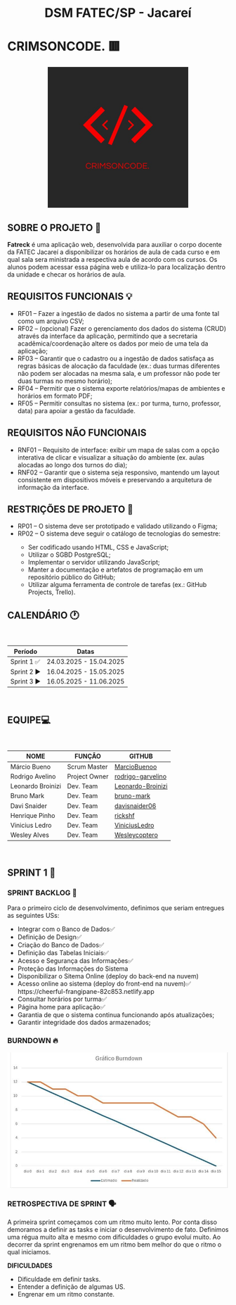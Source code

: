 <h1 align="center" >DSM FATEC/SP - Jacareí</h1>

# CRIMSONCODE. 🟥

<div align=center>
 <img src=assets/Logo.jpeg height=320px alt="Logo CrimsonCode.">
</div>

## SOBRE O PROJETO 📕

<p>
<strong>Fatreck</strong> é uma aplicação web, desenvolvida para auxiliar o corpo docente da FATEC Jacareí a disponibilizar os horários de aula de cada curso e em qual sala sera ministrada a respectiva aula de acordo com os cursos. Os alunos podem acessar essa página web e utiliza-lo para localização dentro da unidade e checar os horários de aula.
</p>

## REQUISITOS FUNCIONAIS 💡

<ul>
 <li>
  RF01 – Fazer a ingestão de dados no sistema a partir de uma fonte tal como um arquivo CSV;
 </li>
 <li>
  RF02 – (opcional) Fazer o gerenciamento dos dados do sistema (CRUD) através da interface da
  aplicação, permitindo que a secretaria acadêmica/coordenação altere os dados por meio de uma
  tela da aplicação;
 </li>
 <li>
  RF03 – Garantir que o cadastro ou a ingestão de dados satisfaça as regras básicas de alocação da
  faculdade (ex.: duas turmas diferentes não podem ser alocadas na mesma sala, e um professor
  não pode ter duas turmas no mesmo horário);
 </li>
 <li>
  RF04 – Permitir que o sistema exporte relatórios/mapas de ambientes e horários em formato PDF;
 </li>
 <li>
  RF05 – Permitir consultas no sistema (ex.: por turma, turno, professor, data) para apoiar a gestão
  da faculdade.
 </li>
</ul>

## REQUISITOS NÃO FUNCIONAIS

<ul>
 <li>
  RNF01 – Requisito de interface: exibir um mapa de salas com a opção interativa de clicar e
  visualizar a situação do ambiente (ex. aulas alocadas ao longo dos turnos do dia);
 </li>
 <li>
  RNF02 – Garantir que o sistema seja responsivo, mantendo um layout consistente em dispositivos
  móveis e preservando a arquitetura de informação da interface.
 </li>
</ul>

## RESTRIÇÕES DE PROJETO 🛑

<ul>
 <li>
  RP01 – O sistema deve ser prototipado e validado utilizando o Figma;
 </li>
 <li>
  RP02 – O sistema deve seguir o catálogo de tecnologias do semestre:
 </li>
 <ul>
  <li>
   Ser codificado usando HTML, CSS e JavaScript;
  </li>
  <li>
   Utilizar o SGBD PostgreSQL;
  </li>
  <li>
   Implementar o servidor utilizando JavaScript;
  </li>
  <li>
   Manter a documentação e artefatos de programação em um repositório público do GitHub;
  </li>
  <li>
   Utilizar alguma ferramenta de controle de tarefas (ex.: GitHub Projects, Trello).
  </li>
 </ul>
</ul>

## CALENDÁRIO 🕐

<br>

| Período     | Datas                   |
| ------------| ----------------------- |
| Sprint 1 ✅ | 24.03.2025 - 15.04.2025 |
| Sprint 2 ▶️ | 16.04.2025 - 15.05.2025 |
| Sprint 3 ▶️ | 16.05.2025 - 11.06.2025 |

<br>

## EQUIPE💻

<br align="center" >

| NOME              | FUNÇÂO        | GITHUB                                                    |
|-------------------|---------------|-----------------------------------------------------------|
| Márcio Bueno      | Scrum Master  | [MarcioBuenoo](https://github.com/MarcioBuenoo)           |
| Rodrigo Avelino   | Project Owner | [rodrigo-garvelino](https://github.com/rodrigo-garvelino) |
| Leonardo Broinizi | Dev. Team     | [Leonardo-Broinizi](https://github.com/Leonardo-Broinizi) |
| Bruno Mark        | Dev. Team     | [bruno-mark](https://github.com/bruno-mark)               |
| Davi Snaider      | Dev. Team     | [davisnaider06](https://github.com/davisnaider06)         |
| Henrique Pinho    | Dev. Team     | [rickshf](https://github.com/rickshf)                     |
| Vinicius Ledro    | Dev. Team     | [ViniciusLedro](https://github.com/ViniciusLedro)         |
| Wesley Alves      | Dev. Team     | [Wesleycoptero](https://github.com/Wesleycoptero)         |
 
<br>

## SPRINT 1 🔁

<h3>SPRINT BACKLOG 📜</h3>

<p>Para o primeiro ciclo de desenvolvimento, definimos que seriam entregues as seguintes USs:</p>

<ul>
 <li>
   Integrar com o Banco de Dados✅
 </li>
 <li>
   Definição de Design✅
 </li>
 <li>
   Criação do Banco de Dados✅
 </li>
 <li>
   Definição das Tabelas Iniciais✅
 </li>
 <li>
  Acesso e Segurança das Informações✅
 </li>
 <li>
  Proteção das Informações do Sistema
 </li>
 <li>
  Disponibilizar o Sitema Online (deploy do back-end na nuvem)
 </li>
 <li>
  Acesso online ao sistema (deploy do front-end na nuvem)✅
  https://cheerful-frangipane-82c853.netlify.app
 </li>
 <li>
  Consultar horários por turma✅
 </li>
 <li>
  Página home para aplicação✅
 </li>
 <li>
  Garantia de que o sistema continua funcionando após atualizações;
 </li>
 <li>
  Garantir integridade dos dados armazenados;
 </li>
</ul>

<h3>BURNDOWN 🔥</h3>

<div>
 <img src=assets/Burndown1.jpeg> 
</div>

<h3>RETROSPECTIVA DE SPRINT 🗣️</h3>

<p>A primeira sprint começamos com um ritmo muito lento. Por conta disso demoramos a definir as tasks e iniciar o desenvolvimento de fato. Definimos uma régua muito alta e mesmo com dificuldades o grupo evoluí muito. Ao decorrer da sprint engrenamos em um ritmo bem melhor do que o ritmo o qual iniciamos.</p>

<p><strong>DIFICULDADES</strong></p>

<ul>
 <li>
  Dificuldade em definir tasks.
 </li>
 <li>
  Entender a definição de algumas US.
 </li>
 <li>
  Engrenar em um ritmo constante.
 </li>
</ul>
